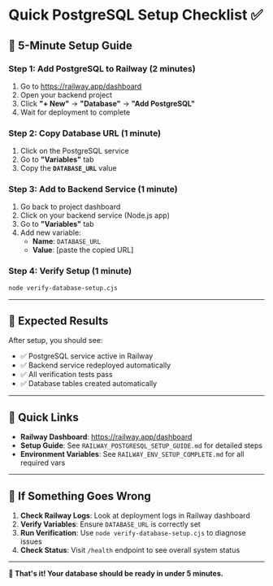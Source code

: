 # Quick PostgreSQL Setup Checklist ✅

## 🚀 **5-Minute Setup Guide**

### **Step 1: Add PostgreSQL to Railway** (2 minutes)
1. Go to https://railway.app/dashboard
2. Open your backend project
3. Click **"+ New"** → **"Database"** → **"Add PostgreSQL"**
4. Wait for deployment to complete

### **Step 2: Copy Database URL** (1 minute)
1. Click on the PostgreSQL service
2. Go to **"Variables"** tab
3. Copy the **`DATABASE_URL`** value

### **Step 3: Add to Backend Service** (1 minute)
1. Go back to project dashboard
2. Click on your backend service (Node.js app)
3. Go to **"Variables"** tab
4. Add new variable:
   - **Name**: `DATABASE_URL`
   - **Value**: [paste the copied URL]

### **Step 4: Verify Setup** (1 minute)
```bash
node verify-database-setup.cjs
```

---

## 🎯 **Expected Results**

After setup, you should see:
- ✅ PostgreSQL service active in Railway
- ✅ Backend service redeployed automatically
- ✅ All verification tests pass
- ✅ Database tables created automatically

---

## 🔗 **Quick Links**

- **Railway Dashboard**: https://railway.app/dashboard
- **Setup Guide**: See `RAILWAY_POSTGRESQL_SETUP_GUIDE.md` for detailed steps
- **Environment Variables**: See `RAILWAY_ENV_SETUP_COMPLETE.md` for all required vars

---

## 🚨 **If Something Goes Wrong**

1. **Check Railway Logs**: Look at deployment logs in Railway dashboard
2. **Verify Variables**: Ensure `DATABASE_URL` is correctly set
3. **Run Verification**: Use `node verify-database-setup.cjs` to diagnose issues
4. **Check Status**: Visit `/health` endpoint to see overall system status

---

**🎉 That's it! Your database should be ready in under 5 minutes.**